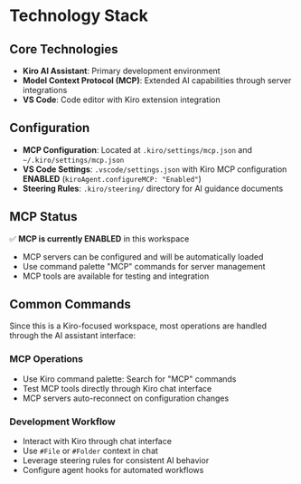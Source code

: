 # Technology Stack

## Core Technologies

- **Kiro AI Assistant**: Primary development environment
- **Model Context Protocol (MCP)**: Extended AI capabilities through server integrations
- **VS Code**: Code editor with Kiro extension integration

## Configuration

- **MCP Configuration**: Located at `.kiro/settings/mcp.json` and `~/.kiro/settings/mcp.json`
- **VS Code Settings**: `.vscode/settings.json` with Kiro MCP configuration **ENABLED** (`kiroAgent.configureMCP: "Enabled"`)
- **Steering Rules**: `.kiro/steering/` directory for AI guidance documents

## MCP Status

✅ **MCP is currently ENABLED** in this workspace

- MCP servers can be configured and will be automatically loaded
- Use command palette "MCP" commands for server management
- MCP tools are available for testing and integration

## Common Commands

Since this is a Kiro-focused workspace, most operations are handled through the AI assistant interface:

### MCP Operations

- Use Kiro command palette: Search for "MCP" commands
- Test MCP tools directly through Kiro chat interface
- MCP servers auto-reconnect on configuration changes

### Development Workflow

- Interact with Kiro through chat interface
- Use `#File` or `#Folder` context in chat
- Leverage steering rules for consistent AI behavior
- Configure agent hooks for automated workflows

